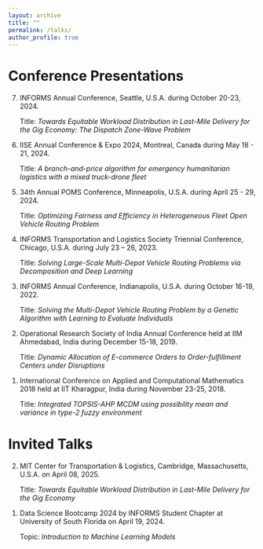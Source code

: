 ```yaml
---
layout: archive
title: ""
permalink: /talks/
author_profile: true
---
```


# Conference Presentations

<ol reversed>

<li> INFORMS Annual Conference, Seattle, U.S.A. during October 20-23, 2024.
  
  Title: <em>Towards Equitable Workload Distribution in Last-Mile Delivery for the Gig Economy: The Dispatch Zone-Wave Problem</em> 
</li>

<li> IISE Annual Conference & Expo 2024, Montreal, Canada during May 18 - 21, 2024.
  
  Title: <em>A branch-and-price algorithm for emergency humanitarian logistics with a mixed truck-drone fleet</em> 
</li>

<li> 34th Annual POMS Conference, Minneapolis, U.S.A. during April 25 - 29, 2024.
  
  Title: <em>Optimizing Fairness and Efficiency in Heterogeneous Fleet Open Vehicle Routing Problem</em> 
</li>

<li> INFORMS Transportation and Logistics Society Triennial Conference, Chicago, U.S.A. during July 23 – 26, 2023.
  
  Title: <em>Solving Large-Scale Multi-Depot Vehicle Routing Problems via Decomposition and Deep Learning</em> 
</li>

<li> INFORMS Annual Conference, Indianapolis, U.S.A. during October 16-19, 2022.
  
  Title: <em>Solving the Multi-Depot Vehicle Routing Problem by a Genetic Algorithm with Learning to Evaluate Individuals</em>
</li>

<li> Operational Research Society of India Annual Conference held at IIM Ahmedabad, India during December 15-18, 2019.
  
  Title: <em>Dynamic Allocation of E-commerce Orders to Order-fulfillment Centers under Disruptions</em>
</li>

<li> International Conference on Applied and Computational Mathematics 2018 held at IIT Kharagpur, India during November 23-25, 2018.
  
  Title: <em>Integrated TOPSIS-AHP MCDM using possibility mean and variance in type-2 fuzzy environment</em>
</li>
</ol>

# Invited Talks

<ol reversed>
<li> MIT Center for Transportation &amp; Logistics, Cambridge, Massachusetts, U.S.A. on April 08, 2025.
  
  Title: <em>Towards Equitable Workload Distribution in Last-Mile Delivery for the Gig Economy </em> 
</li>

<li> Data Science Bootcamp 2024 by INFORMS Student Chapter at University of South Florida on April 19, 2024.
  
  Topic: <em>Introduction to Machine Learning Models</em> 
</li>
</ol>